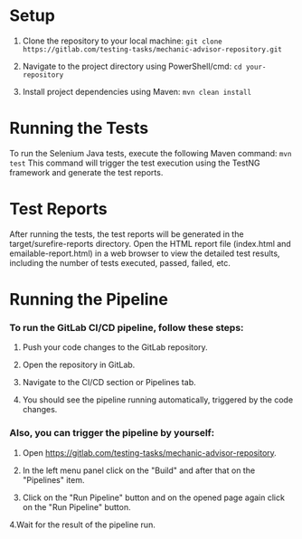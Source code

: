 # Setup
1. Clone the repository to your local machine:
`git clone https://gitlab.com/testing-tasks/mechanic-advisor-repository.git`

2. Navigate to the project directory using PowerShell/cmd:
`cd your-repository`

3. Install project dependencies using Maven:
`mvn clean install`

# Running the Tests

To run the Selenium Java tests, execute the following Maven command:
`mvn test`
This command will trigger the test execution using the TestNG framework and generate the test reports.

# Test Reports

After running the tests, the test reports will be generated in the target/surefire-reports directory. 
Open the HTML report file (index.html and emailable-report.html) in a web browser to view the detailed test results, including the number of tests 
executed, passed, failed, etc.

# Running the Pipeline

### To run the GitLab CI/CD pipeline, follow these steps:

1. Push your code changes to the GitLab repository.

2. Open the repository in GitLab.

3. Navigate to the CI/CD section or Pipelines tab.

4. You should see the pipeline running automatically, triggered by the code changes.

### Also, you can trigger the pipeline by yourself:

1. Open https://gitlab.com/testing-tasks/mechanic-advisor-repository.

2. In the left menu panel click on the "Build" and after that on the "Pipelines" item.

3. Click on the "Run Pipeline" button and on the opened page again click on the "Run Pipeline" button.

4.Wait for the result of the pipeline run.

